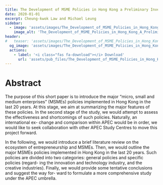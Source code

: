 ```yaml
---
title: The Development of MSME Policies in Hong Kong a Preliminary Investigation
date: 2020-01-01
excerpt: Cheung-kwok Law and Michael Leung
sidebar:
  - image: 'assets/images/The_Development_of_MSME_Policies_in_Hong_Kong_A_Preliminary_Investigation.jpg'
    image_alt: 'The_Development_of_MSME_Policies_in_Hong_Kong_A_Preliminary_Investigation'
header:
#   teaser: 'assets/images/The_Development_of_MSME_Policies_in_Hong_Kong_A_Preliminary_Investigation.jpg'
  og_image: 'assets/images/The_Development_of_MSME_Policies_in_Hong_Kong_A_Preliminary_Investigation.jpg'
  actions:
    - label: '<i class="fas fa-download"></i> Download'
      url: 'assets/pub_files/The_Development_of_MSME_Policies_in_Hong_Kong_A_Preliminary_Investigation.pdf'
---
```

# Abstract

The purpose of this short paper is to introduce the major “micro, small and medium enterprises” (MSMEs) policies implemented in Hong Kong in the last 20 years. At this stage, we aim at summarizing the major features of these policies. In the second stage of the study, we would attempt to assess the effectiveness and shortcomings of such policies. Naturally, an international ex- change and comparison within APEC would be in order, we would like to seek collaboration with other APEC Study Centres to move this project forward.

In the following, we would introduce a brief literature review on the ecosystem of entrepreneurship and MSMEs. Then, we would outline the major MSMEs policies implemented in Hong Kong in the last 20 years. Such policies are divided into two categories: general policies and specific policies (regard- ing the innovation and technology industry, and the creative industries). Finally, we would provide some tentative conclusions and suggest the way for- ward to formulate a more comprehensive study under the APEC umbrella.
        